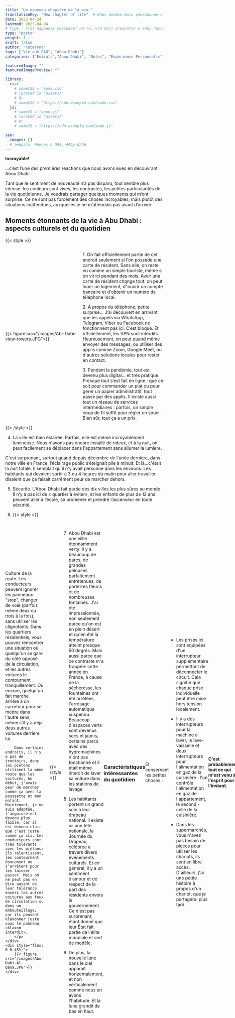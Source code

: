 ```yaml
---
title: "Un nouveau chapitre de la vie."
translationKey: "New chapter of life"  # Ключ должен быть уникальным и постоянным
date: 2023-04-24
lastmod: 2025-04-04
# type - этот параметр указывает на то, что пост относится к типу "post"
type: "posts"
weight: 1
draft: false
author: "Kateryna"
tags: ["Vie aux EAU", "Abou Dhabi"]
categories: ["Emirats","Abou Dhabi", "Notes", "Expérience Personnelle"]

featuredImage: ""
featuredImagePreview: ""

library:
  css:
    # someCSS = "some.css"
    # located in "assets/"
    # Or
    # someCSS = "https://cdn.example.com/some.css"
  js:
    # someJS = "some.js"
    # located in "assets/"
    # Or
    # someJS = "https://cdn.example.com/some.js"

seo:
  images: []
  # эмираты, #жизнь в ОАЭ, #Абу-Даби
---
```



__Incroyable!__

…c’est l’une des premières réactions que nous avons eues en découvrant Abou Dhabi.

Tant que le sentiment de nouveauté n’a pas disparu, tout semble plus intense: les couleurs sont vives, les contrastes, les petites particularités de la vie quotidienne. Je voudrais partager quelques moments qui m’ont surprise. Ce ne sont pas forcément des choses incroyables, mais plutôt des situations inattendues, auxquelles je ne m’attendais pas avant d’arriver:

## Moments étonnants de la vie à Abu Dhabi : aspects culturels et du quotidien

{{< style >}}
 <div style="display: flex; align-items: center;">
    <div style="flex: 0 0 45%;">
        {{< figure src="/images/Abi-Dabi-view-towers.JPG">}}
    </div>
       <div style="flex: 1; margin-left: 20px;"> <!-- Отступ справа от текста -->
       <p> 1. On fait officiellement partie de cet endroit seulement si l'on possède une carte de résident. Sans elle, on reste vu comme un simple touriste, même si on vit ici pendant des mois. Avoir une carte de résident chqnge tout: on peut louer un logement, d"ouvrir un compte bancaire et d'obtenir un numéro de téléphone local. 
       </p>
       <p> 2. À propos du téléphone, petite surprise… J’ai découvert en arrivant que les appels via WhatsApp, Telegram, Viber ou Facebook ne fonctionnent pas ici. C’est bloqué. Et officiellement, les VPN sont interdits. Heureusement, on peut quand même envoyer des messages, ou utiliser des applis comme Zoom, Google Meet, ou d'autres solutions locales pour rester en contact.
       </p>
       <p> 3. Pendant la pandémie, tout est devenu plus digital… et très pratique. Presque tout s’est fait en ligne : que ce soit pour commander un plat ou pour gérer un papier administratif, tout passe par des applis. Il existe aussi tout un réseau de services intermédiaires : parfois, un simple coup de fil suffit pour régler un souci. Bien sûr, tout ça a un prix.
       </p>
    </div>
</div>
{{< /style >}}

4. La ville est bien éclairée. Parfois, elle est même incroyablement lumineuse. Nous n'avons pas encore installé de rideux, et à la nuit, on peut facilement se déplacer dans l'appartement sans allumer la lumière. 

C'est surprenant, surtout quand depuis décembre de l'anée dernière, dans notre ville en France, l’éclairage public s’éteignait pile à minuit. Et là...c'était la nuit totale. Il semblait qu'il n'y avait personne dans les environs. Les habitants qui devaient sortir à 3 ou 4 heures du matin pour aller travailler disaient que ça faisait carrément peur de marcher dehors.

5. Sécurité. L'Abou Dhabi fait partie des dix villes les plus sûres au monde. Il n’y a pas ici de « quartier à éviter», et les enfants de plus de 12 ans peuvent aller à l’école, se promener et prendre l’ascenseur en toute sécurité.

6. {{< style >}}
 <div style="display: flex; align-items: center;">
       <div style="flex: 1; margin-right: 20px;"> <!-- Отступ справа от текста -->
        <p> Culture de la route. Les conducteurs peuvent ignorer les panneaux "stop", changer de voie (parfois même deux ou trois à la fois), sans utiliser les clignotants. Dans les quartiers résidentiels, vous pouvez rencontrer une situation où quelqu'un se gare du côté opposé de la circulation, et les autres voitures le contournent tranquillement. Ou encore, quelqu'un fait marche arrière à un carrefour pour se mettre dans l'autre sens, même s'il y a déjà deux autres voitures derrière lui. 
        
        Dans certains endroits, il n'y a pas de trottoirs, donc les piétons utilisent la même route que les voitures. Au début, j'avais peur de marcher comme ça avec la poussette et mon enfant. Maintenant, je me suis adaptée, l'angoisse est devenu plus faible, car il est devenu clair que c’est juste comme ça ici. Les conducteurs sont très tolérants avec les piétons: ils ralentissent, les contournent doucement ou s’arrêtent pour les laisser passer. Mais on ne peut pas en dire autant de leur tolérance envers les autres voitures aux feux de circulation ou dans un embouteillage, car ils peuvent klaxonner juste sous le panneau «klaxon interdit».
        </p>
    </div>
    <div style="flex: 0 0 45%;">
        {{< figure src="/images/Abu-Dabi-Al-Qana.JPG">}}
    </div>
</div>
{{< /style >}}

7. Abou Dhabi est une villle étonnamment vertу: il y a beaucoup de parcs, de grandes pelouses parfaitement entretenues, de parterres fleuris et de nombreuses fontaines. J'ai été impressionnée, non seulement parce qu'on est en plein désert et qu'en été la température atteint presque 50 degrés. Mais aussi parce que ce contraste m'a frappée: cette année en France, à cause de la sécheresse, les fountaines ont été arrêtées, l'arrosage automatique suspendu. Beaucoup d'espaces verts sont devenus secs et jaunis, certains parcs avec des hydromachines n'ont pas fonctionné et il était même interdit de laver sa voiture dans les stations de lavage.

8. Les habitants portent un grand soin à leur drapeau national. Il existe ici une fête nationale, la Journée du Drapeau, célébrée à travers divers événements culturels. Et en général, il y a un sentiment d’amour et de respect de la part des résidents envers le gouvernement. Ce n'est pas surprenant, étant donné que leur État fait partie de l'élite mondiale et sert de modèle.

9.  De plus, la nouvelle lune dans le ciel apparaît horizontalement, et non verticalement comme nous en avons l'habitude. Et la lune grandit de bas en haut. 
<br>

### Caractéristiques intéressantes du quotidien

Et consernant les petites choses :

* Les prises ici sont équipées d'un interrupteur supplémentaire permettant de déconnecter le circuit. Cela signifie que chaque prise individuelle peut être mise hors tension localement.

* Il y a des interrupteurs pour la machine à laver, le lave-vaisselle et deux interrupteurs pour l'alimentation en gaz de la cuisinière : l'un contrôle l'alimentation en gaz de l'appartement, le second - celle de la cuisinière.

* Dans les supermarchés, vous n'avez pas besoin de pièces pour utiliser les chariots, ils sont en libre accès. D'ailleurs, j'ai une petite histoire à propos d'un chariot, que je partagerai plus tard.

<b>C'est probablement tout ce qui m'est venu à l'esprit pour l'instant.</b>